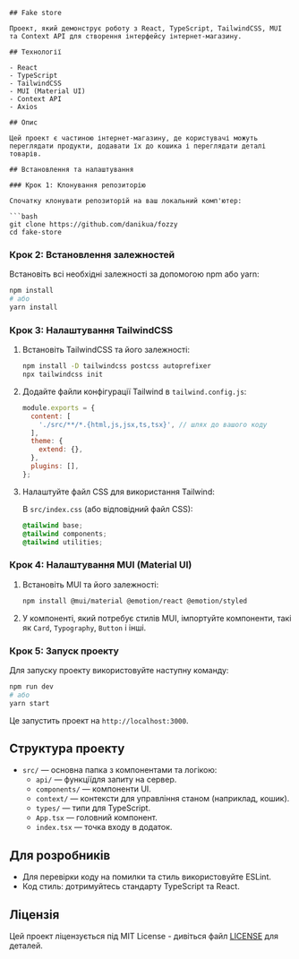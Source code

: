 ```
## Fake store

Проект, який демонструє роботу з React, TypeScript, TailwindCSS, MUI та Context API для створення інтерфейсу інтернет-магазину.

## Технології

- React
- TypeScript
- TailwindCSS
- MUI (Material UI)
- Context API
- Axios

## Опис

Цей проект є частиною інтернет-магазину, де користувачі можуть переглядати продукти, додавати їх до кошика і переглядати деталі товарів.

## Встановлення та налаштування

### Крок 1: Клонування репозиторію

Спочатку клонувати репозиторій на ваш локальний комп'ютер:

```bash
git clone https://github.com/danikua/fozzy
cd fake-store
```

### Крок 2: Встановлення залежностей

Встановіть всі необхідні залежності за допомогою npm або yarn:

```bash
npm install
# або
yarn install
```

### Крок 3: Налаштування TailwindCSS

1. Встановіть TailwindCSS та його залежності:

   ```bash
   npm install -D tailwindcss postcss autoprefixer
   npx tailwindcss init
   ```

2. Додайте файли конфігурації Tailwind в `tailwind.config.js`:

   ```javascript
   module.exports = {
     content: [
       './src/**/*.{html,js,jsx,ts,tsx}', // шлях до вашого коду
     ],
     theme: {
       extend: {},
     },
     plugins: [],
   };
   ```

3. Налаштуйте файл CSS для використання Tailwind:

   В `src/index.css` (або відповідний файл CSS):

   ```css
   @tailwind base;
   @tailwind components;
   @tailwind utilities;
   ```

### Крок 4: Налаштування MUI (Material UI)

1. Встановіть MUI та його залежності:

   ```bash
   npm install @mui/material @emotion/react @emotion/styled
   ```

2. У компоненті, який потребує стилів MUI, імпортуйте компоненти, такі як `Card`, `Typography`, `Button` і інші.

### Крок 5: Запуск проекту

Для запуску проекту використовуйте наступну команду:

```bash
npm run dev
# або
yarn start
```

Це запустить проект на `http://localhost:3000`.

## Структура проекту

- `src/` — основна папка з компонентами та логікою:
  - `api/` — функціїдля запиту на сервер.
  - `components/` — компоненти UI.
  - `context/` — контексти для управління станом (наприклад, кошик).
  - `types/` — типи для TypeScript.
  - `App.tsx` — головний компонент.
  - `index.tsx` — точка входу в додаток.

## Для розробників

- Для перевірки коду на помилки та стиль використовуйте ESLint.
- Код стиль: дотримуйтесь стандарту TypeScript та React.

## Ліцензія

Цей проект ліцензується під MIT License - дивіться файл [LICENSE](LICENSE) для деталей.
```
